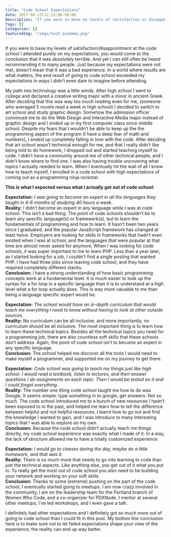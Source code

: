 ```yaml
---
title: "Code School Expectations"
date: 2017-08-23T12:23:06-08:00
Description: "If you were to base my levels of satisfaction or disappointment at the code school I attended purely on my expectations, you would come to the conclusion that it was absolutely terrible."
Tags: []
Categories: []
featuredImg: "/imgs/tech_academy.png"
---
```


If you were to base my levels of satisfaction/disappointment at the code school I attended purely on my expectations, you would come to the conclusion that it was absolutely terrible. And yet I can still often be heard recommending it to many people. Just because my expectations were not met, doesn’t mean that it was a bad experience. In a world where results are what matters, the end result of going to code school exceeded my expectations in ways I didn’t even dare to imagine before attending.

My path into technology was a little windy. After high school I went to college and declared a creative writing major with a minor in ancient Greek. After deciding that this was way too much reading even for me, (someone who averaged 5 novels read a week in high school) I decided to switch to art school and study graphic design. Somehow the admission officer convinced me to do the Web Design and Interactive Media major instead of graphic design and I ended up in my first computer class since middle school. Despite my fears that I wouldn’t be able to keep up the the programming aspect of the program (I have a deep fear of math and numbers), I ended up completely falling in love with the code. After deciding that art school wasn’t technical enough for me, and that I really didn’t like being told to do homework, I dropped out and started teaching myself to code. I didn’t have a community around me of other technical people, and I didn’t know where to find one. I was also having trouble uncovering what topics I actually needed to learn. When I eventually hit the wall of all I knew how to teach myself, I enrolled in a code school with high expectations of coming out as a programming ninja rockstar.

**This is what I expected versus what I actually got out of code school:**

**Expectation:** *I was going to become an expert in all the languages they taught in 4-6 months of studying 40 hours a week.*
<br />**Reality:** I didn’t become an expert in any language while I was at code school. This isn’t a bad thing. The point of code schools shouldn’t be to learn any specific language(s) or framework(s), but to learn the fundamentals of programming and how to learn. It hasn’t been two years since I graduated, and the popular JavaScript framework has changed at least twice. Employers are looking for skills in frameworks that hadn’t even existed when I was at school, and the languages that were popular at that time are almost never asked for anymore. When I was looking for code schools, it was super important to me to learn PHP. Less than a year later, as I started looking for a job, I couldn’t find a single posting that wanted PHP. I have had three jobs since leaving code school, and they have required completely different stacks.
<br />**Conclusion:** I have a strong understanding of how basic programming concepts work at a fundamental level. It is much easier to look up the syntax for a for loop in a specific language than it is to understand at a high level what a for loop actually does. This is way more valuable to me than being a language specific expert would be.

**Expectation:** *The school would have an in-depth curriculum that would teach me everything I need to know without having to look at other outside sources.*
<br />**Reality:** No curriculum can be all inclusive, and more importantly, no curriculum should be all inclusive. The most important thing is to learn how to learn these technical topics. Besides all the technical topics you need for a programming job, there are also countless soft skills that these schools don’t address. Again, the point of code school isn’t to become an expert in any specific language.
<br />**Conclusion:** The school helped me discover all the tools I would need to make myself a programmer, and supported me on my journey to get there.


**Expectation:** *Code school was going to teach me things just like high school. I would read a textbook, listen to lectures, and then answer questions / do assignments on each topic. Then I would be tested on it and I could forget everything.*
<br />**Reality:** The number one thing code school taught me how to do was Google. It seems simple: type something in to google, get answers. Not so much. The code school introduced me to a bunch of new resources I hadn’t been exposed to in the past, and helped me learn how to tell the difference between helpful and not helpful resources. I learnt how to go out and find the knowledge I wanted to gain, and I was introduce to many interesting topics that I was able to explore on my own.
<br />**Conclusion:** Because the code school didn’t actually teach me things directly, my code school experience was exactly what I made of it. In a way, the lack of structure allowed me to have a totally customized experience.

**Expectation:** *I would go to classes during the day, maybe do a little homework, and that was it.*
<br />**Reality:** There is so much more that needs to go into learning to code than just the technical aspects. Like anything else, you get out of it what you put in. To really get the most out of code school you also need to be building your network and working on your soft skills.
<br />**Conclusion:** Thanks to some (extreme) pushing on the part of the code school, I eventually started going to meetups. I am now crazy involved in the community, I am on the leadership team for the Portland branch of Women Who Code, and a co-organizer for PDXNode. I mentor at several other meetups, I’ve led workshops, and I even gave a talk.


I definitely had other expectations and I definitely got so much more out of going to code school than I could fit in this post. My bottom line conclusion here is to make sure not to let failed expectations shape your view of the experience, the reality can end up way better.